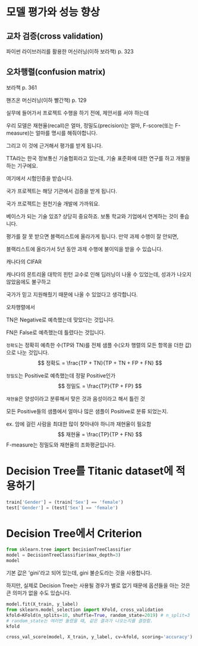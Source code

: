 # 모델 평가와 성능 향상

## 교차 검증(cross validation)

파이썬 라이브러리를 활용한 머신러닝(이하 보라책) p. 323

## 오차행렬(confusion matrix)

보라책 p. 361

핸즈온 머신러닝(이하 빨간책) p. 129

실무에 들어가서 프로젝트 수행을 하기 전에, 제안서를 서야 하는데

우리 모델은 재현율(recall)은 얼마, 정밀도(precision)는 얼마, F-score(또는 F-measure)는 얼마를 명시를 해줘야합니다.

그리고 이 것에 근거해서 평가를 받게 됩니다.

TTA라는 한국 정보통신 기술협회라고 있는데, 기술 표준화에 대한 연구를 하고 개발을 하는 기구에요.

여기에서 시험인증을 받습니다.

국가 프로젝트는 해당 기관에서 검증을 받게 됩니다.

국가 프로젝트는 원천기술 개발에 가까워요.

베이스가 되는 기술 있죠? 상당히 중요하죠. 보통 학교와 기업에서 연계하는 것이 좋습니다.

평가를 잘 못 받으면 블랙리스트에 올라가게 됩니다. 만약 과제 수행이 잘 안되면,

블랙리스트에 올라가서 5년 동안 과제 수행에 불이익을 받을 수 있습니다.





캐나다의 CIFAR

캐나다의 몬트리올 대학의 힌턴 교수로 인해 딥러닝이 나올 수 있었는데, 성과가 나오지 않았음에도 불구하고

국가가 믿고 지원해줬기 때문에 나올 수 있었다고 생각합니다.



오차행렬에서

TN은 Negative로 예측했는데 맞았다는 것입니다.

FN은 False로 예측했는데 틀렸다는 것입니다.

`정확도`는 정확히 예측한 수(TP와 TN)를 전체 샘플 수(오차 행렬의 모든 항목을 더한 값)으로 나눈 것입니다.
$$
정확도 = \frac{TP + TN}{TP + TN + FP + FN}
$$


`정밀도`는 Positive로 예측했는데 정말 Positive인가
$$
정밀도 = \frac{TP}{TP + FP}
$$


`재현율`은 양성이라고 분류해서 맞은 것과 음성이라고 해서 틀린 것

모든 Positive들의 샘플에서 얼마나 많은 샘플이 Positive로 분류 되었는지.

ex. 암에 걸린 사람을 최대한 많이 찾아내야 하니까 재현율이 필요함
$$
재현율 = \frac{TP}{TP + FN}
$$
F-measure는 정밀도와 재현율의 조화평균입니다.

# Decision Tree를 Titanic dataset에 적용하기



```python
train['Gender'] = (train['Sex'] == 'female')
test['Gender'] = (test['Sex'] == 'female')
```



# Decision Tree에서 Criterion

```python
from sklearn.tree import DecisionTreeClassifier
model = DecisionTreeClassifier(max_depth=3)
model
```

기본 값은 'gini'라고 되어 있는데, gini 불순도라는 것을 사용합니다.

하지만, 실제로 Decision Tree는 사용될 경우가 별로 없기 때문에 옵션들을 아는 것은 큰 의미가 없을 수도 있습니다.

```python
model.fit(X_train, y_label)
from sklearn.model_selection import KFold, cross_validation
kfold=KFold(n_splits=10, shuffle=True, random_state=2019) # n_split=3
# random_state는 여러번 돌렸을 때, 같은 결과가 나오는지를 결정함.
kfold

cross_val_score(model, X_train, y_label, cv=kfold, scoring='accuracy')
```


